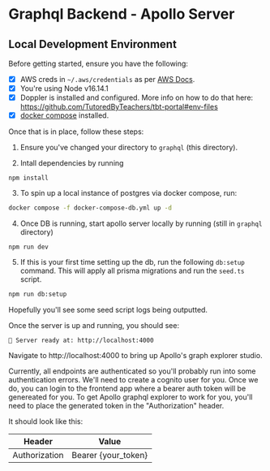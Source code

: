 # Graphql Backend - Apollo Server

## Local Development Environment

Before getting started, ensure you have the following:

- [x] AWS creds in `~/.aws/credentials` as per [AWS Docs](https://docs.aws.amazon.com/cli/latest/userguide/cli-configure-files.html).
- [x] You're using Node v16.14.1
- [x] Doppler is installed and configured. More info on how to do that here: https://github.com/TutoredByTeachers/tbt-portal#env-files
- [x] [docker compose](https://docs.docker.com/compose/install) installed.

Once that is in place, follow these steps:

1. Ensure you've changed your directory to `graphql` (this directory).

2. Intall dependencies by running

```
npm install
```

3. To spin up a local instance of postgres via docker compose, run:

```bash
docker compose -f docker-compose-db.yml up -d
```

4. Once DB is running, start apollo server locally by running (still in `graphql` directory)

```
npm run dev
```

5. If this is your first time setting up the db, run the following `db:setup` command. This will apply all prisma migrations and run the `seed.ts` script.

```bash
npm run db:setup
```

Hopefully you'll see some seed script logs being outputted.

Once the server is up and running, you should see:

```
🚀 Server ready at: http://localhost:4000
```

Navigate to http://localhost:4000 to bring up Apollo's graph explorer studio.

Currently, all endpoints are authenticated so you'll probably run into some authentication errors. We'll need to create a cognito user for you. Once we do, you can login to the frontend app where a bearer auth token will be genereated for you. To get Apollo graphql explorer to work for you, you'll need to place the generated token in the "Authorization" header.

It should look like this:

| Header        | Value               |
| ------------- | ------------------- |
| Authorization | Bearer {your_token} |
